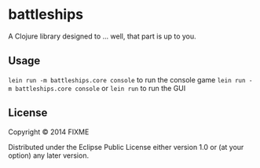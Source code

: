 # battleships

A Clojure library designed to ... well, that part is up to you.

## Usage

`lein run -m battleships.core console` to run the console game
`lein run -m battleships.core console` or `lein run` to run the GUI

## License

Copyright © 2014 FIXME

Distributed under the Eclipse Public License either version 1.0 or (at
your option) any later version.
